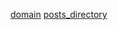 [title]: <> (Vitalik Buterin's website)
[icon]: <> (http://vitalik.ca/images/icon.png)
[domain](http://localhost)
[posts_directory](./posts)
